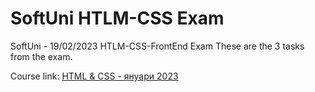 # SoftUni HTLM-CSS Exam

SoftUni - 19/02/2023 HTLM-CSS-FrontEnd Exam
These are the 3 tasks from the exam.


Course link: [HTML & CSS - януари 2023 ](https://softuni.bg/trainings/3975/html-and-css-january-2023)
